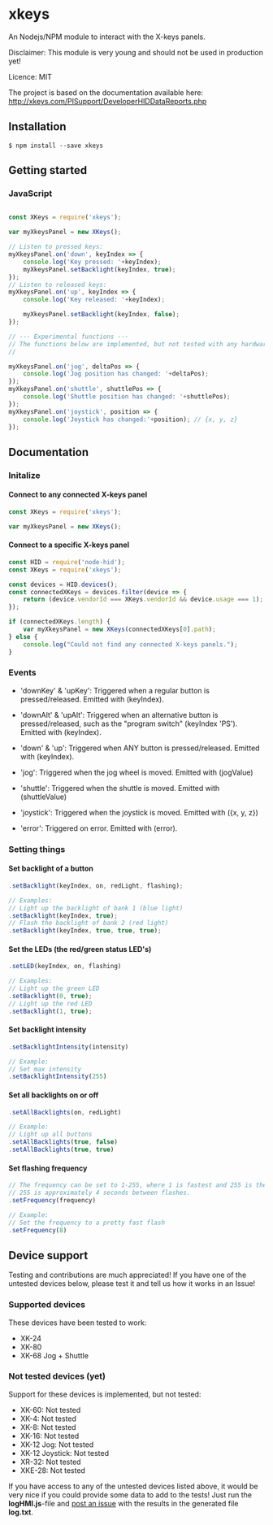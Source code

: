 # xkeys

An Nodejs/NPM module to interact with the X-keys panels.

Disclaimer: This module is very young and should not be used in production yet!

Licence: MIT

The project is based on the documentation available here: http://xkeys.com/PISupport/DeveloperHIDDataReports.php

## Installation

`$ npm install --save xkeys`



## Getting started

### JavaScript

```javascript

const XKeys = require('xkeys');

var myXkeysPanel = new XKeys();

// Listen to pressed keys:
myXkeysPanel.on('down', keyIndex => {
	console.log('Key pressed: '+keyIndex);
	myXkeysPanel.setBacklight(keyIndex, true);
});
// Listen to released keys:
myXkeysPanel.on('up', keyIndex => {
	console.log('Key released: '+keyIndex);

	myXkeysPanel.setBacklight(keyIndex, false);
});

// --- Experimental functions ---
// The functions below are implemented, but not tested with any hardware yet.
//

myXkeysPanel.on('jog', deltaPos => {
	console.log('Jog position has changed: '+deltaPos);
});
myXkeysPanel.on('shuttle', shuttlePos => {
	console.log('Shuttle position has changed: '+shuttlePos);
});
myXkeysPanel.on('joystick', position => {
	console.log('Joystick has changed:'+position); // {x, y, z}
});

```

## Documentation

### Initalize
#### Connect to any connected X-keys panel
```javascript
const XKeys = require('xkeys');

var myXkeysPanel = new XKeys();
```
#### Connect to a specific X-keys panel
```javascript
const HID = require('node-hid');
const XKeys = require('xkeys');

const devices = HID.devices();
const connectedXKeys = devices.filter(device => {
	return (device.vendorId === XKeys.vendorId && device.usage === 1); // Make sure that the usage-property is set to 1
});

if (connectedXKeys.length) {
	var myXkeysPanel = new XKeys(connectedXKeys[0].path);
} else {
	console.log("Could not find any connected X-keys panels.");
}

```

### Events

* 'downKey' & 'upKey': Triggered when a regular button is pressed/released. Emitted with (keyIndex).
* 'downAlt' & 'upAlt': Triggered when an alternative button is pressed/released, such as the "program switch" (keyIndex 'PS'). Emitted with (keyIndex).
* 'down' & 'up': Triggered when ANY button is pressed/released. Emitted with (keyIndex).

* 'jog': Triggered when the jog wheel is moved. Emitted with (jogValue)
* 'shuttle': Triggered when the shuttle is moved. Emitted with (shuttleValue)
* 'joystick': Triggered when the joystick is moved. Emitted with ({x, y, z})

* 'error': Triggered on error. Emitted with (error).


### Setting things
#### Set backlight of a button
```javascript
.setBacklight(keyIndex, on, redLight, flashing);

// Examples:
// Light up the backlight of bank 1 (blue light)
.setBacklight(keyIndex, true);
// Flash the backlight of bank 2 (red light)
.setBacklight(keyIndex, true, true, true);
```

#### Set the LEDs (the red/green status LED's)
```javascript
.setLED(keyIndex, on, flashing)

// Examples:
// Light up the green LED
.setBacklight(0, true);
// Light up the red LED
.setBacklight(1, true);
```

#### Set backlight intensity
```javascript
.setBacklightIntensity(intensity)

// Example:
// Set max intensity
.setBacklightIntensity(255)
```

#### Set all backlights on or off
```javascript
.setAllBacklights(on, redLight)

// Example:
// Light up all buttons
.setAllBacklights(true, false)
.setAllBacklights(true, true)
```

#### Set flashing frequency
```javascript
// The frequency can be set to 1-255, where 1 is fastest and 255 is the slowest.
// 255 is approximately 4 seconds between flashes.
.setFrequency(frequency)

// Example:
// Set the frequency to a pretty fast flash
.setFrequency(8)
```


## Device support

Testing and contributions are much appreciated!
If you have one of the untested devices below, please test it and tell us how it works in an Issue!

### Supported devices
These devices have been tested to work:

* XK-24
* XK-80
* XK-68 Jog + Shuttle

### Not tested devices (yet)

Support for these devices is implemented, but not tested:

* XK-60: Not tested
* XK-4: Not tested
* XK-8: Not tested
* XK-16: Not tested
* XK-12 Jog: Not tested
* XK-12 Joystick: Not tested
* XR-32: Not tested
* XKE-28: Not tested

If you have access to any of the untested devices listed above, it would be very nice if you could provide some data to add to the tests! Just run the **logHMI.js**-file  and [post an issue](https://github.com/SuperFlyTV/xkeys/issues) with the results in the generated file **log.txt**.
